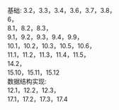基础:
3.2，3.3，3.4，3.6，3.7，3.8，  
6，  
8.1，8.2，8.3，  
9.1，9.2，9.3，9.4，9.9，  
10.1，10.2，10.3，10.5，10.6，  
11.1，11.2，11.3，11.4，11.5，  
14.2，  
15.10，15.11，15.12  
数据结构实现:  
12.1，12.2，12.3，  
17.1，17.2，17.3，17.4